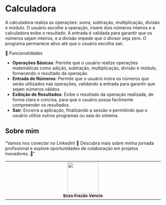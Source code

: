 # Calculadora
A calculadora realiza as operações: soma, subtração, multiplicação, divisão e módulo. O usuário escolhe a operação, insere dois números inteiros e a calculadora exibe o resultado. A entrada é validada para garantir que os números sejam inteiros, e a divisão impede que o divisor seja zero. O programa permanece ativo até que o usuário escolha sair.

🧮 Funcionalidades
- **Operações Básicas**: Permite que o usuário realize operações matemáticas como adição, subtração, multiplicação, divisão e módulo, fornecendo o resultado da operação.
- **Entrada de Números**: Permite que o usuário insira os números que serão utilizados nas operações, validando a entrada para garantir que sejam números válidos.
- **Exibição de Resultados**: Exibe o resultado da operação realizada, de forma clara e concisa, para que o usuário possa facilmente compreender os resultados.
- **Sair**: Encerra a aplicação, finalizando a sessão e permitindo que o usuário utilize outros programas ou saia do sistema.

##  Sobre mim
"Vamos nos conectar no LinkedIn! 🚀 Descubra mais sobre minha jornada profissional e explore oportunidades de colaboração em projetos inovadores. 🌟"
<table>
  <tbody>
    <tr>
      <td align="center" valign="top" width="14.28%"><a href="https://www.linkedin.com/in/enzofrazaovencio/"><img src="https://media.licdn.com/dms/image/v2/D4D03AQEE0WZvw-CPgw/profile-displayphoto-shrink_800_800/profile-displayphoto-shrink_800_800/0/1714612030802?e=1730937600&v=beta&t=-R-mNELoKFRmTQzVI-5PLOvsai2_m3vSfEfA6yVpHGk" width="100px;"/><br /><sub><b>Enzo Frazão Vencio</b></sub></a><br />
    </tr>
  </tbody>
</table>
